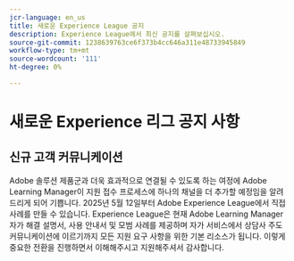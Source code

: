 ```yaml
---
jcr-language: en_us
title: 새로운 Experience League 공지
description: Experience League에서 최신 공지를 살펴보십시오.
source-git-commit: 1238639763ce6f373b4cc646a311e48733945849
workflow-type: tm+mt
source-wordcount: '111'
ht-degree: 0%

---
```



# 새로운 Experience 리그 공지 사항

## 신규 고객 커뮤니케이션

Adobe 솔루션 제품군과 더욱 효과적으로 연결될 수 있도록 하는 여정에 Adobe Learning Manager이 지원 접수 프로세스에 하나의 채널을 더 추가할 예정임을 알려 드리게 되어 기쁩니다. 2025년 5월 12일부터 Adobe Experience League에서 직접 사례를 만들 수 있습니다. Experience League은 현재 Adobe Learning Manager 자가 해결 설명서, 사용 안내서 및 모범 사례를 제공하며 자가 서비스에서 상담사 주도 커뮤니케이션에 이르기까지 모든 지원 요구 사항을 위한 기본 리소스가 됩니다. 이렇게 중요한 전환을 진행하면서 이해해주시고 지원해주셔서 감사합니다.
